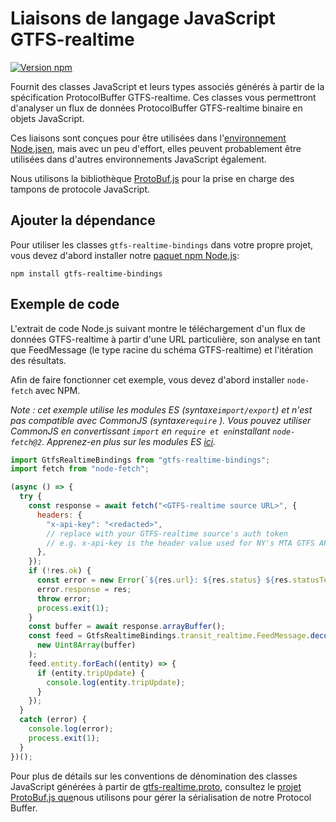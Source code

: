 # Liaisons de langage JavaScript GTFS-realtime

[![Version npm](https://badge.fury.io/js/gtfs-realtime-bindings.svg)](http://badge.fury.io/js/gtfs-realtime-bindings)

Fournit des classes JavaScript et leurs types associés générés à partir de la spécification ProtocolBuffer GTFS-realtime. Ces classes vous permettront d'analyser un flux de données ProtocolBuffer GTFS-realtime binaire en objets JavaScript.

Ces liaisons sont conçues pour être utilisées dans l'[environnement Node.jsen](http://nodejs.org/), mais avec un peu d'effort, elles peuvent probablement être utilisées dans d'autres environnements JavaScript également.

Nous utilisons la bibliothèque [ProtoBuf.js](https://github.com/dcodeIO/ProtoBuf.js) pour la prise en charge des tampons de protocole JavaScript.

## Ajouter la dépendance

Pour utiliser les classes `gtfs-realtime-bindings` dans votre propre projet, vous devez d'abord installer notre [paquet npm Node.js](https://www.npmjs.com/package/gtfs-realtime-bindings):

    npm install gtfs-realtime-bindings

## Exemple de code

L'extrait de code Node.js suivant montre le téléchargement d'un flux de données GTFS-realtime à partir d'une URL particulière, son analyse en tant que FeedMessage (le type racine du schéma GTFS-realtime) et l'itération des résultats.

Afin de faire fonctionner cet exemple, vous devez d'abord installer `node-fetch` avec NPM.

_Note : cet exemple utilise les modules ES (syntaxe`import/export`) et n'est pas compatible avec CommonJS (syntaxe`require` ). Vous pouvez utiliser CommonJS en convertissant `import` en `require et en`installant `node-fetch@2`. Apprenez-en plus sur les modules ES [ici](https://nodejs.org/api/esm.html)._

```javascript
import GtfsRealtimeBindings from "gtfs-realtime-bindings";
import fetch from "node-fetch";

(async () => {
  try {
    const response = await fetch("<GTFS-realtime source URL>", {
      headers: {
        "x-api-key": "<redacted>",
        // replace with your GTFS-realtime source's auth token
        // e.g. x-api-key is the header value used for NY's MTA GTFS APIs
      },
    });
    if (!res.ok) {
      const error = new Error(`${res.url}: ${res.status} ${res.statusText}`);
      error.response = res;
      throw error;
      process.exit(1);
    }
    const buffer = await response.arrayBuffer();
    const feed = GtfsRealtimeBindings.transit_realtime.FeedMessage.decode(
      new Uint8Array(buffer)
    );
    feed.entity.forEach((entity) => {
      if (entity.tripUpdate) {
        console.log(entity.tripUpdate);
      }
    });
  }
  catch (error) {
    console.log(error);
    process.exit(1);
  }
})();
```

Pour plus de détails sur les conventions de dénomination des classes JavaScript générées à partir de [gtfs-realtime.proto](https://github.com/google/transit/blob/master/gtfs-realtime/proto/gtfs-realtime.proto), consultez le [projet ProtoBuf.js que](https://github.com/dcodeIO/ProtoBuf.js/wiki)nous utilisons pour gérer la sérialisation de notre Protocol Buffer.
